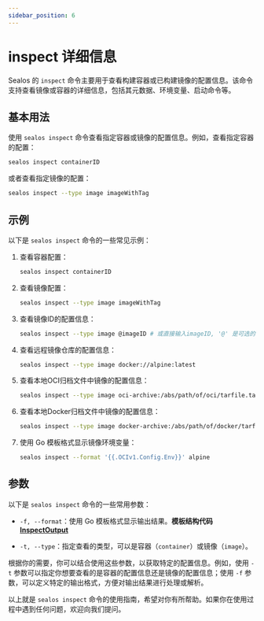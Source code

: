 ```yaml
---
sidebar_position: 6
---
```


# inspect 详细信息

Sealos 的 `inspect` 命令主要用于查看构建容器或已构建镜像的配置信息。该命令支持查看镜像或容器的详细信息，包括其元数据、环境变量、启动命令等。

## 基本用法

使用 `sealos inspect` 命令查看指定容器或镜像的配置信息。例如，查看指定容器的配置：

```bash
sealos inspect containerID
```

或者查看指定镜像的配置：

```bash
sealos inspect --type image imageWithTag
```

## 示例

以下是 `sealos inspect` 命令的一些常见示例：

1. 查看容器配置：

    ```bash
    sealos inspect containerID
    ```

2. 查看镜像配置：

    ```bash
    sealos inspect --type image imageWithTag
    ```
    
3. 查看镜像ID的配置信息：

    ```bash
    sealos inspect --type image @imageID # 或直接输入imageID, '@' 是可选的
    ```

4. 查看远程镜像仓库的配置信息：

    ```bash
    sealos inspect --type image docker://alpine:latest
    ```
    
5. 查看本地OCI归档文件中镜像的配置信息：

    ```bash
    sealos inspect --type image oci-archive:/abs/path/of/oci/tarfile.tar
    ```

6. 查看本地Docker归档文件中镜像的配置信息：

    ```bash
    sealos inspect --type image docker-archive:/abs/path/of/docker/tarfile.tar
    ```

7. 使用 Go 模板格式显示镜像环境变量：

    ```bash
    sealos inspect --format '{{.OCIv1.Config.Env}}' alpine
    ```

## 参数

以下是 `sealos inspect` 命令的一些常用参数：

- `-f, --format`：使用 Go 模板格式显示输出结果。**模板结构代码[InspectOutput](https://github.com/labring/sealos/blob/f8a17787822714c5fdf21f2a75cc86fadb88adfa/pkg/buildah/inspect.go#L189)**

- `-t, --type`：指定查看的类型，可以是容器（`container`）或镜像（`image`）。

根据你的需要，你可以结合使用这些参数，以获取特定的配置信息。例如，使用 `-t` 参数可以指定你想要查看的是容器的配置信息还是镜像的配置信息；使用 `-f` 参数，可以定义特定的输出格式，方便对输出结果进行处理或解析。

以上就是 `sealos inspect` 命令的使用指南，希望对你有所帮助。如果你在使用过程中遇到任何问题，欢迎向我们提问。
